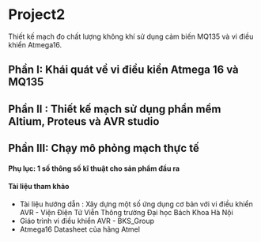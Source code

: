 # Project2
Thiết kế mạch đo chất lượng không khí sử dụng cảm biến MQ135 và vi điều khiển Atmega16.
## Phần I: Khái quát về vi điều kiển Atmega 16 và MQ135
## Phần II : Thiết kế mạch sử dụng phần mềm Altium, Proteus và AVR studio
## Phần III: Chạy mô phỏng mạch thực tế
#### Phụ lục: 1 số thông số kĩ thuật cho sản phẩm đầu ra
#### Tài liệu tham khảo
- Tài liệu hướng dẫn : Xây dựng một số ứng dụng cơ bản với vi điều khiển AVR - Viện Điện Tử Viễn Thông trường Đại học Bách Khoa Hà Nội
- Giáo trình vi điều khiển AVR - BKS_Group
- Atmega16 Datasheet của hãng Atmel 
